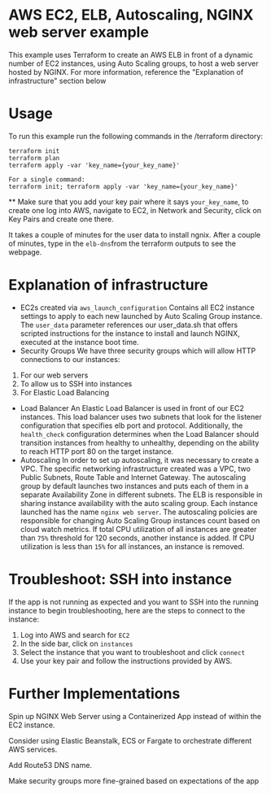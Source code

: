 # AWS EC2, ELB, Autoscaling, NGINX web server example
This example uses Terraform to create an AWS ELB in front of a dynamic number of EC2 instances, using Auto Scaling groups, to host a web server hosted by NGINX. For more information, reference the "Explanation of infrastructure" section below


# Usage
To run this example run the following commands in the /terraform directory:
```
terraform init
terraform plan
terraform apply -var 'key_name={your_key_name}'

For a single command:
terraform init; terraform apply -var 'key_name={your_key_name}'
```
** Make sure that you add your key pair where it says `your_key_name`, to create one log into AWS, navigate to EC2, in Network and Security, click on Key Pairs and create one there.

It takes a couple of minutes for the user data to install ngnix. After a couple of minutes, type in the `elb-dns`from the terraform outputs to see the webpage.

# Explanation of infrastructure
- EC2s created via `aws_launch_configuration`
Contains all EC2 instance settings to apply to each new launched by Auto Scaling Group instance. The `user_data` parameter references our user_data.sh that offers scripted instructions for the instance to install and launch NGINX, executed at the instance boot time.
- Security Groups
We have three security groups which will allow HTTP connections to our instances:
1) For our web servers
2) To allow us to SSH into instances
3) For Elastic Load Balancing
- Load Balancer
An Elastic Load Balancer is used in front of our EC2 instances. This load balancer uses two subnets that look for the listener configuration that specifies elb port and protocol. Additionally, the `health_check` configuration determines when the Load Balancer should transition instances from healthy to unhealthy, depending on the ability to reach HTTP port 80 on the target instance.
- Autoscaling
In order to set up autoscaling, it was necessary to create a VPC. The specific networking infrastructure created was a VPC, two Public Subnets, Route Table and Internet Gateway. The autoscaling group by default launches two instances and puts each of them in a separate Availability Zone in different subnets. The ELB is responsible in sharing instance availability with the auto scaling group. Each instance launched has the name `nginx web server`. 
The autoscaling policies are responsible for changing Auto Scaling Group instances count based on cloud watch metrics. If total CPU utilization of all instances are greater than `75%` threshold for 120 seconds, another instance is added. If CPU utilization is less than `15%` for all instances, an instance is removed.

# Troubleshoot: SSH into instance
If the app is not running as expected and you want to SSH into the running instance to begin troubleshooting, here are the steps to connect to the instance:
1) Log into AWS and search for `EC2`
2) In the side bar, click on `instances`
3) Select the instance that you want to troubleshoot and click `connect`
4) Use your key pair and follow the instructions provided by AWS.


# Further Implementations
Spin up NGINX Web Server using a Containerized App instead of within the EC2 instance.

Consider using Elastic Beanstalk, ECS or Fargate to orchestrate different AWS services. 

Add Route53 DNS name.

Make security groups more fine-grained based on expectations of the app
